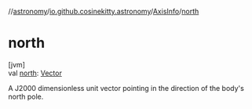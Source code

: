 //[astronomy](../../../index.md)/[io.github.cosinekitty.astronomy](../index.md)/[AxisInfo](index.md)/[north](north.md)

# north

[jvm]\
val [north](north.md): [Vector](../-vector/index.md)

A J2000 dimensionless unit vector pointing in the direction of the body's north pole.
